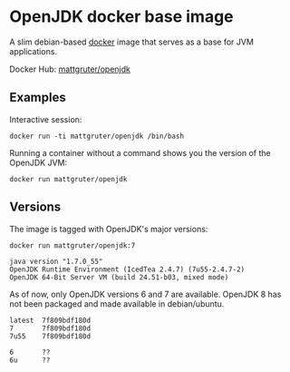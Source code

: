 # OpenJDK docker base image

A slim debian-based [docker](http://docker.io) image that serves as a base for JVM applications.

Docker Hub: [mattgruter/openjdk](https://registry.hub.docker.com/u/mattgruter/openjdk/)


## Examples

Interactive session:

    docker run -ti mattgruter/openjdk /bin/bash

Running a container without a command shows you the version of the OpenJDK JVM:

    docker run mattgruter/openjdk

## Versions
The image is tagged with OpenJDK's major versions:

    docker run mattgruter/openjdk:7

    java version "1.7.0_55"
    OpenJDK Runtime Environment (IcedTea 2.4.7) (7u55-2.4.7-2)
    OpenJDK 64-Bit Server VM (build 24.51-b03, mixed mode)

As of now, only OpenJDK versions 6 and 7 are available. OpenJDK 8 has not been packaged and made available in debian/ubuntu.

    latest  7f809bdf180d
    7       7f809bdf180d
    7u55    7f809bdf180d

    6       ??
    6u      ??
